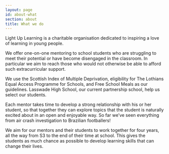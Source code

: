 ```yaml
---
layout: page
id: about-what
section: about
title: What we do
---
```


Light Up Learning is a charitable organisation dedicated to inspiring a love of learning in young people.

We offer one-on-one mentoring to school students who are struggling to meet their potential or have become disengaged in the classroom. In particular we aim to reach those who would not otherwise be able to afford such extracurricular support.

We use the Scottish Index of Multiple Deprivation, eligibility for The Lothians Equal Access Programme for Schools, and Free School Meals as our guidelines. Lasswade High School, our current partnership school, help us select our students.

Each mentor takes time to develop a strong relationship with his or her student, so that together they can explore topics that the student is naturally excited about in an open and enjoyable way. So far we’ve seen everything from air crash investigation to Brazilian footballers!

We aim for our mentors and their students to work together for four years, all the way from S3 to the end of their time at school. This gives the students as much chance as possible to develop learning skills that can change their lives.
